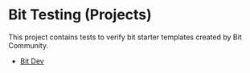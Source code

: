 # Bit Testing (Projects)
This project contains tests to verify bit starter templates created by Bit Community.

- [Bit Dev](https://bit.cloud/teambit/community/starters/bit-dev)
